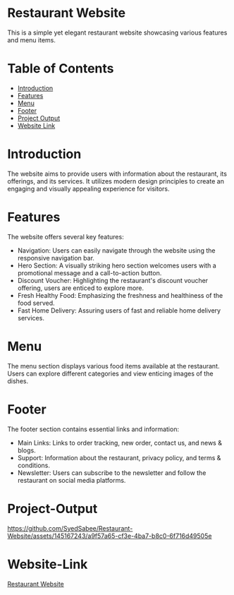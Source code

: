 # Restaurant Website
This is a simple yet elegant restaurant website showcasing various features and menu items.

# Table of Contents
  - [Introduction](#Introduction)
  - [Features](#Features)
  - [Menu](#Menu)
  - [Footer](#Footer)
  - [Project Output](#Project-Output)
  - [Website Link](#Website-Link)

# Introduction
The website aims to provide users with information about the restaurant, its offerings, and its services. It utilizes modern design principles to create an engaging and visually appealing experience for visitors.

# Features
The website offers several key features:

  - Navigation: Users can easily navigate through the website using the responsive navigation bar.
  - Hero Section: A visually striking hero section welcomes users with a promotional message and a call-to-action button.
  - Discount Voucher: Highlighting the restaurant's discount voucher offering, users are enticed to explore more.
  - Fresh Healthy Food: Emphasizing the freshness and healthiness of the food served.
  - Fast Home Delivery: Assuring users of fast and reliable home delivery services.

# Menu
The menu section displays various food items available at the restaurant. Users can explore different categories and view enticing images of the dishes.

# Footer
The footer section contains essential links and information:

  - Main Links: Links to order tracking, new order, contact us, and news & blogs.
  - Support: Information about the restaurant, privacy policy, and terms & conditions.
  - Newsletter: Users can subscribe to the newsletter and follow the restaurant on social media platforms.

# Project-Output

https://github.com/SyedSabee/Restaurant-Website/assets/145167243/a9f57a65-cf3e-4ba7-b8c0-6f716d49505e

# Website-Link

[Restaurant Website](https://syedsabee.github.io/Restaurant-Website/)

